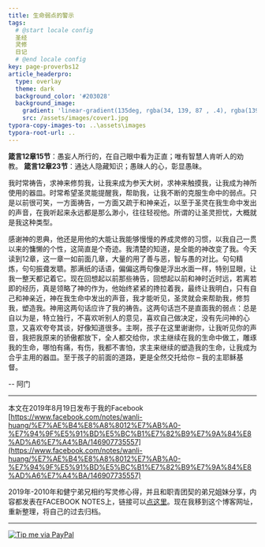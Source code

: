 ```yaml
---
title: 生命弱点的警示
tags: 
  # @start locale config
  圣经
  灵修
  日记
  # @end locale config
key: page-proverbs12
article_headerpro:
  type: overlay
  theme: dark
  background_color: '#203028'
  background_image:
    gradient: 'linear-gradient(135deg, rgba(34, 139, 87 , .4), rgba(139, 34, 139, .4))'
    src: /assets/images/cover1.jpg
typora-copy-images-to: ..\assets\images
typora-root-url: ..
---
```


**箴言12章15节**：愚妄人所行的，在自己眼中看为正直；唯有智慧人肯听人的劝教。
**箴言12章23节**：通达人隐藏知识；愚昧人的心，彰显愚昧。

<!--more-->

我时常祷告，求神来修剪我，让我来成为参天大树，求神来触摸我，让我成为神所使用的器皿。时常希望圣灵能提醒我，帮助我，让我不断的克服生命中的弱点。只是以前很可笑，一方面祷告，一方面又疏于和神亲近，以至于圣灵在我生命中发出的声音，在我听起来永远都是那么渺小，往往轻视他。所谓的让圣灵担忧，大概就是我这种类型。

感谢神的恩典，他还是用他的大能让我能够慢慢的养成灵修的习惯，以我自己一贯以来的慵懒的个性，这简直是个奇迹。我清楚的知道，是全能的神改变了我。今天读到12章，这一章一如前面几章，大量的用了善与恶，智与愚的对比。句句精炼，句句振聋发聩。那满纸的话语，偏偏这两句像是浮出水面一样，特别显眼，让我一整天都记着它。现在回想起以前那些祷告，回想起以前和神时近时远，若离若即的经历，真是领略了神的作为，他始终紧紧的搀拉着我，最终让我明白，只有自己和神亲近，神在我生命中发出的声音，我才能听见，圣灵就会来帮助我，修剪我，塑造我。神用这两句话应许了我的祷告。这两句话岂不是直面我的弱点：总是自以为是，特立独行，不喜欢听别人的意见，喜欢自己做决定，没有先问神的心意，又喜欢夸夸其谈，好像知道很多。主啊，孩子在这里谢谢你，让我听见你的声音，我把我原来的骄傲都放下，全人都交给你，求主继续在我的生命中做工，雕琢我的生命，哪怕有痛，有伤，我都不害怕，求主来继续的塑造我的生命，让我成为合乎主用的器皿。至于孩子的前面的道路，更是全然交托给你 – 我的主耶稣基督。

-- 阿门

------

本文在2019年8月19日发布于我的Facebook [https://www.facebook.com/notes/wanli-huang/%E7%AE%B4%E8%A8%8012%E7%AB%A0-%E7%94%9F%E5%91%BD%E5%BC%B1%E7%82%B9%E7%9A%84%E8%AD%A6%E7%A4%BA/146907735557](https://www.facebook.com/notes/wanli-huang/%E7%AE%B4%E8%A8%8012%E7%AB%A0-%E7%94%9F%E5%91%BD%E5%BC%B1%E7%82%B9%E7%9A%84%E8%AD%A6%E7%A4%BA/146907735557)

2019年-2010年和健宁弟兄相约写灵修心得，并且和职青团契的弟兄姐妹分享，内容都发表在FACEBOOK NOTES上，链接可以[点这里](https://www.facebook.com/wanli.huang/notes)。现在我移到这个博客网址，重新整理，将自己的过去归档。

------

[![Tip me via PayPal](https://www.paypalobjects.com/zh_XC/i/btn/btn_donate_SM.gif)](https://www.paypal.com/cgi-bin/webscr?cmd=_s-xclick&hosted_button_id=TDFWVKVKGKKZ6)

